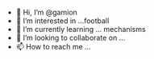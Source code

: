 - 👋 Hi, I’m @gamion
- 👀 I’m interested in ...football 
- 🌱 I’m currently learning ... mechanisms 
- 💞️ I’m looking to collaborate on ...
- 📫 How to reach me ...

<!---
gamion/gamion is a ✨ special ✨ repository because its `README.md` (this file) appears on your GitHub profile.
You can click the Preview link to take a look at your changes.
--->
